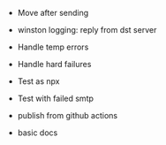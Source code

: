- Move after sending
- winston logging: reply from dst server
- Handle temp errors
- Handle hard failures

- Test as npx
- Test with failed smtp
- publish from github actions
- basic docs
